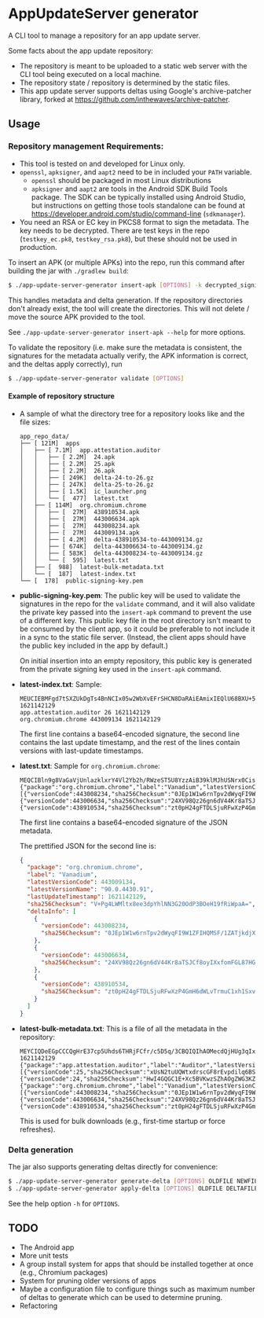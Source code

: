 # AppUpdateServer generator
A CLI tool to manage a repository for an app update server.

Some facts about the app update repository:
* The repository is meant to be uploaded to a static web server with the CLI tool being executed on
  a local machine.
* The repository state / repository is determined by the static files.
* This app update server supports deltas using Google's archive-patcher library, forked at
  https://github.com/inthewaves/archive-patcher.

## Usage

### Repository management Requirements:
* This tool is tested on and developed for Linux only.
* `openssl`, `apksigner`, and `aapt2` need to be in included your `PATH` variable.
  * `openssl` should be packaged in most Linux distributions
  * `apksigner` and `aapt2` are tools in the Android SDK Build Tools package. The SDK can be
    typically installed using Android Studio, but instructions on getting those tools standalone can
    be found at https://developer.android.com/studio/command-line (`sdkmanager`).
* You need an RSA or EC key in PKCS8 format to sign the metadata. The key needs to be decrypted.
  There are test keys in the repo (`testkey_ec.pk8`, `testkey_rsa.pk8`), but these should not be
  used in production.

To insert an APK (or multiple APKs) into the repo, run this command after building the jar with
`./gradlew build`:

```bash
$ ./app-update-server-generator insert-apk [OPTIONS] -k decrypted_signing_key APKS
```

This handles metadata and delta generation. If the repository directories don't already exist, the
tool will create the directories. This will not delete / move the source APK provided to the tool.

See `./app-update-server-generator insert-apk --help` for more options.

To validate the repository (i.e. make sure the metadata is consistent, the signatures for the
metadata actually verify, the APK information is correct, and the deltas apply correctly), run

```bash
$ ./app-update-server-generator validate [OPTIONS]
```

#### Example of repository structure
* A sample of what the directory tree for a repository looks like and the file sizes:

  <!-- tree --dirsfirst --du -h app_repo_data -->
  ```plain
  app_repo_data/
  ├── [ 121M]  apps
  │   ├── [ 7.1M]  app.attestation.auditor
  │   │   ├── [ 2.2M]  24.apk
  │   │   ├── [ 2.2M]  25.apk
  │   │   ├── [ 2.2M]  26.apk
  │   │   ├── [ 249K]  delta-24-to-26.gz
  │   │   ├── [ 247K]  delta-25-to-26.gz
  │   │   ├── [ 1.5K]  ic_launcher.png
  │   │   └── [  477]  latest.txt
  │   ├── [ 114M]  org.chromium.chrome
  │   │   ├── [  27M]  438910534.apk
  │   │   ├── [  27M]  443006634.apk
  │   │   ├── [  27M]  443008234.apk
  │   │   ├── [  27M]  443009134.apk
  │   │   ├── [ 4.2M]  delta-438910534-to-443009134.gz
  │   │   ├── [ 674K]  delta-443006634-to-443009134.gz
  │   │   ├── [ 583K]  delta-443008234-to-443009134.gz
  │   │   └── [  595]  latest.txt
  │   ├── [  988]  latest-bulk-metadata.txt
  │   └── [  187]  latest-index.txt
  └── [  178]  public-signing-key.pem
  ```

* **public-signing-key.pem**: The public key will be used to validate the signatures in the repo for
  the `validate` command, and it will also validate the private key passed into the `insert-apk`
  command to prevent the use of a different key. This public key file in the root directory isn't
  meant to be consumed by the client app, so it could be preferable to not include it in a sync to
  the static file server.  (Instead, the client apps should have the public key included in the app
  by default.)
  
  On initial insertion into an empty repository, this public key is generated from the private
  signing key used in the `insert-apk` command.

* **latest-index.txt**: Sample:
  
  ```plain
  MEUCIEBMFgd7tSXZUkDgTs4BnNCIx05w2WbXvEFrSHCN8DaRAiEAmixIEQlU68BXU+5TD6Bou4216OdYeeZlOF8i8HbOsmQ=
  1621142129
  app.attestation.auditor 26 1621142129
  org.chromium.chrome 443009134 1621142129
  ```
  
  The first line contains a base64-encoded signature, the second line contains the last update
  timestamp, and the rest of the lines contain versions with last-update timestamps.
  
* **latest.txt**: Sample for `org.chromium.chrome`:
  
  ```plain
  MEQCIBln9g8VaGaVjUnlazklxrY4Vl2Yb2h/RWzeST5U8YzzAiB39klMJhUSNrx0CisZ3jQpZ9FjBKFOTRntJQdPmxq4KA==
  {"package":"org.chromium.chrome","label":"Vanadium","latestVersionCode":443009134,"latestVersionName":"90.0.4430.91","lastUpdateTimestamp":1621142129,"sha256Checksum":"V+Pg4LWMltx8ee3dpYhlNN3G20OdP3BOeH19fRiWpaA=","deltaInfo":[{"versionCode":443008234,"sha256Checksum":"0JEp1W1w6rnTpv2dWyqFI9W1ZFIHQMSF/1ZATjkdjXA="},{"versionCode":443006634,"sha256Checksum":"24XV98Qz26gn6dV44Kr8aTSJCf8oyIXxfomFGL87HGI="},{"versionCode":438910534,"sha256Checksum":"zt0pH24gFTDLSjuRFwXzP4GmH6dWLvTrmuC1xh1SxvM="}]}
  ```
  
  The first line contains a base64-encoded signature of the JSON metadata.
  
  The prettified JSON for the second line is:
  
  ```json
  {
    "package": "org.chromium.chrome",
    "label": "Vanadium",
    "latestVersionCode": 443009134,
    "latestVersionName": "90.0.4430.91",
    "lastUpdateTimestamp": 1621142129,
    "sha256Checksum": "V+Pg4LWMltx8ee3dpYhlNN3G20OdP3BOeH19fRiWpaA=",
    "deltaInfo": [
      {
        "versionCode": 443008234,
        "sha256Checksum": "0JEp1W1w6rnTpv2dWyqFI9W1ZFIHQMSF/1ZATjkdjXA="
      },
      {
        "versionCode": 443006634,
        "sha256Checksum": "24XV98Qz26gn6dV44Kr8aTSJCf8oyIXxfomFGL87HGI="
      },
      {
        "versionCode": 438910534,
        "sha256Checksum": "zt0pH24gFTDLSjuRFwXzP4GmH6dWLvTrmuC1xh1SxvM="
      }
    ]
  }
  ```

* **latest-bulk-metadata.txt**: This is a file of all the metadata in the repository:

  ```plain
  MEYCIQDeEGpCCCQgHrE37cp5Uhds6THRjFCfr/c5D5q/3CBQIQIhAOMecdQjHUg3qIxBtdMqWQ3g8tAbL2f/D7ZdVeJUsHxs
  1621142129
  {"package":"app.attestation.auditor","label":"Auditor","latestVersionCode":26,"latestVersionName":"26","lastUpdateTimestamp":1621142129,"sha256Checksum":"LZo/7Hr/tCoSidZGAr67iz/O1nhHBdUIkpWqrEVJh7I=","deltaInfo":[{"versionCode":25,"sha256Checksum":"xUsN2tuUQWtxdrscGF8rEvpdilq6BSb6fe8xLwaviAA="},{"versionCode":24,"sha256Checksum":"HwI4GQGC1E+Xc5BVKwzSZhAOgZWG3KZzfkTYk0mO5pg="}]}
  {"package":"org.chromium.chrome","label":"Vanadium","latestVersionCode":443009134,"latestVersionName":"90.0.4430.91","lastUpdateTimestamp":1621142129,"sha256Checksum":"V+Pg4LWMltx8ee3dpYhlNN3G20OdP3BOeH19fRiWpaA=","deltaInfo":[{"versionCode":443008234,"sha256Checksum":"0JEp1W1w6rnTpv2dWyqFI9W1ZFIHQMSF/1ZATjkdjXA="},{"versionCode":443006634,"sha256Checksum":"24XV98Qz26gn6dV44Kr8aTSJCf8oyIXxfomFGL87HGI="},{"versionCode":438910534,"sha256Checksum":"zt0pH24gFTDLSjuRFwXzP4GmH6dWLvTrmuC1xh1SxvM="}]}
  ```
  
  This is used for bulk downloads (e.g., first-time startup or force refreshes).

### Delta generation
The jar also supports generating deltas directly for convenience:
```bash
$ ./app-update-server-generator generate-delta [OPTIONS] OLDFILE NEWFILE OUTPUTDELTA
$ ./app-update-server-generator apply-delta [OPTIONS] OLDFILE DELTAFILE NEWFILE
```
See the help option `-h` for `OPTIONS`.

## TODO
* The Android app
* More unit tests
* A group install system for apps that should be installed together at once (e.g., Chromium
  packages)
* System for pruning older versions of apps
* Maybe a configuration file to configure things such as maximum number of deltas to generate which
  can be used to determine pruning.
* Refactoring
